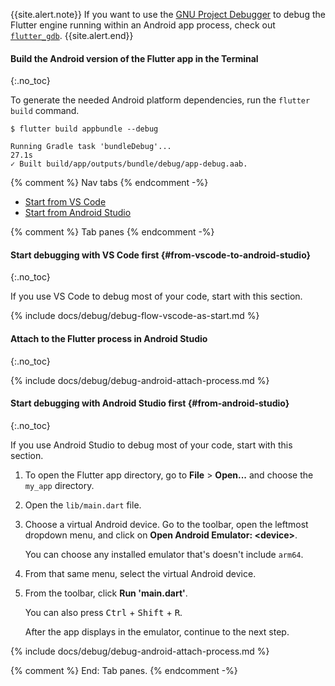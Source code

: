 {{site.alert.note}}
  If you want to use the [GNU Project Debugger][] to debug the
  Flutter engine running within an Android app process,
  check out [`flutter_gdb`][].
{{site.alert.end}}

[GNU Project Debugger]: https://www.sourceware.org/gdb/
[`flutter_gdb`]: https://github.com/flutter/engine/blob/main/sky/tools/flutter_gdb

#### Build the Android version of the Flutter app in the Terminal
{:.no_toc}

To generate the needed Android platform dependencies,
run the `flutter build` command.

```terminal
$ flutter build appbundle --debug
```

```terminal
Running Gradle task 'bundleDebug'...                               27.1s
✓ Built build/app/outputs/bundle/debug/app-debug.aab.
```

{% comment %} Nav tabs {% endcomment -%}
<ul class="nav nav-tabs" id="vscode-to-android-studio-setup" role="tablist">
    <li class="nav-item">
        <a class="nav-link active" id="from-vscode-to-android-studio-tab" href="#from-vscode-to-android-studio" role="tab" aria-controls="from-vscode-to-android-studio" aria-selected="true">Start from VS Code</a>
    </li>
    <li class="nav-item">
        <a class="nav-link" id="from-android-studio-to-vscode-tab" href="#from-android-studio-to-vscode" role="tab" aria-controls="from-android-studio-to-vscode" aria-selected="false">Start from Android Studio</a>
    </li>
</ul>

{% comment %} Tab panes {% endcomment -%}
<div class="tab-content">

<div class="tab-pane active" id="from-vscode-to-android-studio" role="tabpanel" aria-labelledby="from-vscode-to-android-studio-tab" markdown="1">

#### Start debugging with VS Code first {#from-vscode-to-android-studio}
{:.no_toc}

If you use VS Code to debug most of your code, start with this section.

{% include docs/debug/debug-flow-vscode-as-start.md %}

#### Attach to the Flutter process in Android Studio
{:.no_toc}

{% include docs/debug/debug-android-attach-process.md %}

[`url_launcher`]: {{site.url}}/examples/testing/oem_debugging

</div>

<div class="tab-pane" id="from-android-studio-to-vscode" role="tabpanel" aria-labelledby="from-android-studio-to-vscode-tab" markdown="1">

#### Start debugging with Android Studio first {#from-android-studio}
{:.no_toc}

If you use Android Studio to debug most of your code, start with this section.

1. To open the Flutter app directory, go to
   **File** <span aria-label="and then">></span>
   **Open...** and choose the `my_app` directory.

1. Open the `lib/main.dart` file.

1. Choose a virtual Android device.
   Go to the toolbar, open the leftmost dropdown menu, and click on
   **Open Android Emulator: \<device\>**.

   You can choose any installed emulator that's doesn't include `arm64`.

1. From that same menu, select the virtual Android device.

1. From the toolbar, click **Run 'main.dart'**.

   You can also press <kbd>Ctrl</kbd> + <kbd>Shift</kbd> + <kbd>R</kbd>.

   After the app displays in the emulator, continue to the next step.

{% include docs/debug/debug-android-attach-process.md %}

</div>
</div>
{% comment %} End: Tab panes. {% endcomment -%}
